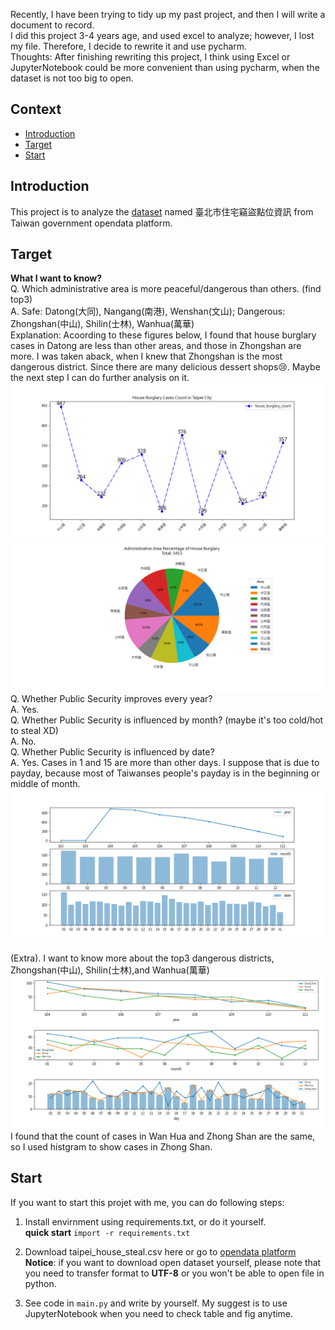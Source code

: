 Recently, I have been trying to tidy up my past project, and then I will write a document to record.  
I did this project 3-4 years age, and used excel to analyze; however, I lost my file. Therefore, I decide to rewrite it and use pycharm.  
Thoughts: After finishing rewriting this project, I think using Excel or JupyterNotebook could be more convenient than using pycharm, when the dataset is not too big to open.  

## Context  
* [Introduction](#introduction)  
* [Target](#target)  
* [Start](#start)  


## Introduction  
This project is to analyze the [dataset](https://data.gov.tw/dataset/130312) named 臺北市住宅竊盜點位資訊 from Taiwan government opendata platform.  

## Target  
**What I want to know?**  
Q. Which administrative area is more peaceful/dangerous than others. (find top3)  
A. Safe: Datong(大同), Nangang(南港), Wenshan(文山); Dangerous: Zhongshan(中山), Shilin(士林), Wanhua(萬華)  
Explanation: Acoording to these figures below, I found that house burglary cases in Datong are less than other areas, and those in Zhongshan are more. I was taken aback, when I knew that Zhongshan is the most dangerous district. Since there are many delicious dessert shops:cry:.  Maybe the next step I can do further analysis on it.  
![line](https://github.com/sleepingjun/data-analysis-home-burglary-in-Taipei/blob/main/line_admin_area_count.png)
![pie](https://github.com/sleepingjun/data-analysis-home-burglary-in-Taipei/blob/main/pie_admin_area_percentage.png)  
Q. Whether Public Security improves every year?  
A. Yes.   
Q. Whether Public Security is influenced by month? (maybe it's too cold/hot to steal XD)  
A. No.  
Q. Whether Public Security is influenced by date?  
A. Yes. Cases in 1 and 15 are more than other days. I suppose that is due to payday, because most of Taiwanses people's payday is in the beginning or middle of month.  
![y-m-d](https://github.com/sleepingjun/data-analysis-home-burglary-in-Taipei/blob/main/y_m_d_analysis.png)  

(Extra). I want to know more about the top3 dangerous districts, Zhongshan(中山), Shilin(士林),and Wanhua(萬華)  
![dangerous](https://github.com/sleepingjun/data-analysis-home-burglary-in-Taipei/blob/main/dangerous_district_time_analysis.png)  
I found that the count of cases in Wan Hua and Zhong Shan are the same, so I used histgram to show cases in Zhong Shan.  

## Start  
If you want to start this projet with me, you can do following steps:  
1. Install envirnment using requirements.txt, or do it yourself.  
**quick start** `import -r requirements.txt`  


2. Download taipei_house_steal.csv here or go to [opendata platform](https://data.gov.tw/dataset/130312)  
**Notice**: if you want to download open dataset yourself, please note that you need to transfer format to **UTF-8** or you won't be able to open file in python.
3. See code in `main.py` and write by yourself. My suggest is to use JupyterNotebook when you need to check table and fig anytime.  
